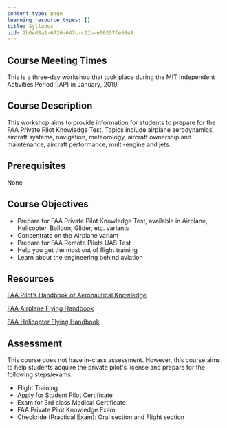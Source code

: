```yaml
---
content_type: page
learning_resource_types: []
title: Syllabus
uid: 2b0ed8a1-6726-647c-c21b-e00357fe6848
---
```


Course Meeting Times
--------------------

This is a three-day workshop that took place during the MIT Independent Activities Period (IAP) in January, 2019.

Course Description
------------------

This workshop aims to provide information for students to prepare for the FAA Private Pilot Knowledge Test. Topics include airplane aerodynamics, aircraft systems, navigation, meteorology, aircraft ownership and maintenance, aircraft performance, multi-engine and jets.

Prerequisites
-------------

None

Course Objectives
-----------------

*   Prepare for FAA Private Pilot Knowledge Test, available in Airplane, Helicopter, Balloon, Glider, etc. variants
*   Concentrate on the Airplane variant
*   Prepare for FAA Remote Pilots UAS Test
*   Help you get the most out of flight training
*   Learn about the engineering behind aviation

Resources
---------

[FAA Pilot’s Handbook of Aeronautical Knowledge](https://www.faa.gov/regulations_policies/handbooks_manuals/aviation/phak/)

[FAA Airplane Flying Handbook](https://www.faa.gov/regulations_policies/handbooks_manuals/aviation/airplane_handbook/)

[FAA Helicopter Flying Handbook](https://www.faa.gov/regulations_policies/handbooks_manuals/aviation/helicopter_flying_handbook/)

Assessment
----------

This course does not have in-class assessment. However, this course aims to help students acquire the private pilot's license and prepare for the following steps/exams:

*   Flight Training
*   Apply for Student Pilot Certificate
*   Exam for 3rd class Medical Certificate
*   FAA Private Pilot Knowledge Exam
*   Checkride (Practical Exam): Oral section and Flight section